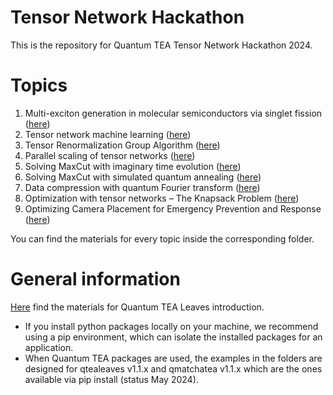 # Tensor Network Hackathon

This is the repository for Quantum TEA Tensor Network Hackathon 2024.

Topics
======

1. Multi-exciton generation in molecular semiconductors via singlet fission ([here](multi_exciton_generation))
2. Tensor network machine learning ([here](tn_machine_learning))
3. Tensor Renormalization Group Algorithm ([here](trg_algorithm))
4. Parallel scaling of tensor networks ([here](tn_parallel_scaling))
5. Solving MaxCut with imaginary time evolution ([here](max_cut_imaginary_time))
6. Solving MaxCut with simulated quantum annealing ([here](max_cut_quantum_annealing))
7. Data compression with quantum Fourier transform ([here](qft_compression))
8. Optimization with tensor networks – The Knapsack Problem ([here](tn_knapsack_optimization))
9. Optimizing Camera Placement for Emergency Prevention and Response ([here](camera_placement))

You can find the materials for every topic inside the corresponding folder.

General information
===================

[Here](general_materials) find the materials for Quantum TEA Leaves introduction.

* If you install python packages locally on your machine, we recommend using a
  pip environment, which can isolate the installed packages for an application.
* When Quantum TEA packages are used, the examples in the folders are designed
  for qtealeaves v1.1.x and qmatchatea v1.1.x which are the ones available
  via pip install (status May 2024).
